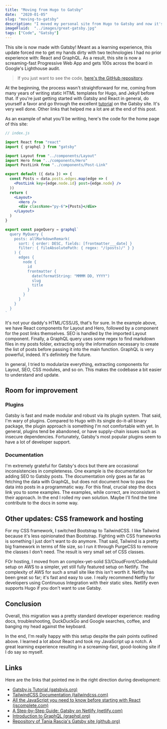 ```yaml
---
title: "Moving from Hugo to Gatsby"
date:  "2020-01-05"
slug: "moving-to-gatsby"
description: "I moved my personal site from Hugo to Gatsby and now it's fast as hell."
imageFluid:  "../images/great-gatsby.jpg"
tags: ["Code", "Gatsby"]
---
```


This site is now made with Gatsby! Meant as a learning experience, this update forced me to get my hands dirty with two technologies I had no prior experience with: React and GraphQL. As a result, this site is now a screaming-fast Progressive Web App and gets 100s across the board in Google's Lighthouse audit.

> If you just want to see the code, [here's the GitHub repository](https://github.com/misterorion/misterorion.com).

At the beginning, the process wasn't straightforward for me, coming from many years of writing static HTML templates for Hugo, and Jekyll before that. If you're just getting started with Gatsby and React in general, do yourself a favor and go through the excellent [tutorial](https://www.gatsbyjs.org/tutorial/) on the Gatsby site. It's very well done. Other links that helped me a lot are at the end of this post.

As an example of what you'll be writing, here's the code for the home page of this site:

```jsx
// index.js

import React from "react"
import { graphql } from "gatsby"

import Layout from "../components/Layout"
import Hero from "../components/Hero"
import PostLink from "../components/Post-Link"

export default ({ data }) => {
  const Posts = data.posts.edges.map(edge => (
    <PostLink key={edge.node.id} post={edge.node} />
  ))
  return (
    <Layout>
      <Hero />
      <div className="py-6">{Posts}</div>
    </Layout>
  )
}

export const pageQuery = graphql`
  query MyQuery {
    posts: allMarkdownRemark(
      sort: { order: DESC, fields: [frontmatter___date] }
      filter: { fileAbsolutePath: { regex: "/(posts)/" } }
    ) {
      edges {
        node {
          id
          frontmatter {
            date(formatString: "MMMM DD, YYYY")
            slug
            title
          }
        }
      }
    }
  }
`
```

It's not your daddy's HTML/CSS/JS, that's for sure. In the example above, we have React components for Layout and Hero, followed by a component for the post links themselves. SEO is handled by the imported Layout component. Finally, a GraphQL query uses some regex to find markdown files in my posts folder, extracting only the information necessary to create the list of posts before passing it into the main function. GraphQL is very powerful, indeed. It's definitely the future.

In general, I tried to modularize everything, extracting components for Layout, SEO, CSS modules, and so on. This makes the codebase a bit easier to understand and update.

## Room for improvement

### Plugins

Gatsby is fast and made modular and robust via its plugin system. That said, I'm wary of plugins. Compared to Hugo with its single do-it-all binary package, the plugin approach is something I'm not comfortable with yet. In general, plugins tend be abandoned, or have supply-chain issues such as insecure dependencies. Fortunately, Gatsby's most popular plugins seem to have a lot of developer support.

### Documentation

I'm extremely grateful for Gatsby's docs but there are occasional inconsistencies in completeness. One example is the documentation for adding SEO to Gatsby posts. The documentation only goes as far as fetching the data with GraphQL, but does not document how to pass the data into posts in a programmatic way. For this final, crucial step the docs link you to some examples. The examples, while correct, are inconsistent in their approach. In the end I rolled my own solution. Maybe I'll find the time contribute to the docs in some way.

## Other updates: CSS framework and hosting

For my CSS framework, I switched Bootstrap to TailwindCSS. I like Tailwind because it's less opinionated than Bootstrap. Fighting with CSS frameworks is something I just don't want to do anymore. That said, Tailwind is a pretty big framework in terms of file size, so I run it through PurgeCSS to remove the classes I don't need. The result is very small set of CSS classes.

FOr hosting, I moved from an complex-yet-solid S3/CloudFront/CodeBuild setup on AWS to a simpler, yet still fully featured setup on Netlify. The complexity of AWS for such a small site like this isn't worth it. Netlify has been great so far; it's fast and easy to use. I really recommend Netfliy for developers using Continuous Integration with their static sites. Netlify even supports Hugo if you don't want to use Gatsby.

## Conclusion

Overall, this migration was a pretty standard developer experience: reading docs, troubleshooting, DuckDuckGo and Google searches, coffee, and banging my head against the keyboard. 

In the end, I'm really happy with this setup despite the pain points outlined above. I learned a lot about React and took my JavaScript up a notch. A great learning experience resulting in a screaming-fast, good-looking site if I do say so myself.

## Links

Here are the links that pointed me in the right direction during development:

- [Gatsby.js Tutorial (gatsbyjs.org)](https://www.gatsbyjs.org/tutorial/)
- [TailwindCSS Documentation (tailwindcss.com)](https://tailwindcss.com/docs/installation)
- [All the JavaScript you need to know before starting with React (jscomplete.com)](https://jscomplete.com/learn/javascript-for-react)
- [A Step-by-Step Guide: Gatsby on Netlify (netlify.com)](https://www.netlify.com/blog/2016/02/24/a-step-by-step-guide-gatsby-on-netlify/)
- [Introduction to GraphQL (graphql.org)](https://graphql.org/learn/)
- [Repository of Tania Rascia's Gatsby site (github.org)](https://github.com/taniarascia/taniarascia.com)
